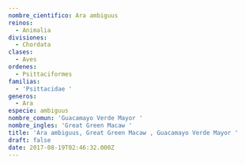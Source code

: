 ```yaml
---
nombre_cientifico: Ara ambiguus
reinos:
  - Animalia
divisiones:
  - Chordata
clases:
  - Aves
ordenes:
  - Psittaciformes
familias:
  - 'Psittacidae '
generos:
  - Ara
especie: ambiguus
nombre_comun: 'Guacamayo Verde Mayor '
nombre_ingles: 'Great Green Macaw '
title: 'Ara ambiguus, Great Green Macaw , Guacamayo Verde Mayor '
draft: false
date: 2017-08-19T02:46:32.000Z
---
```



